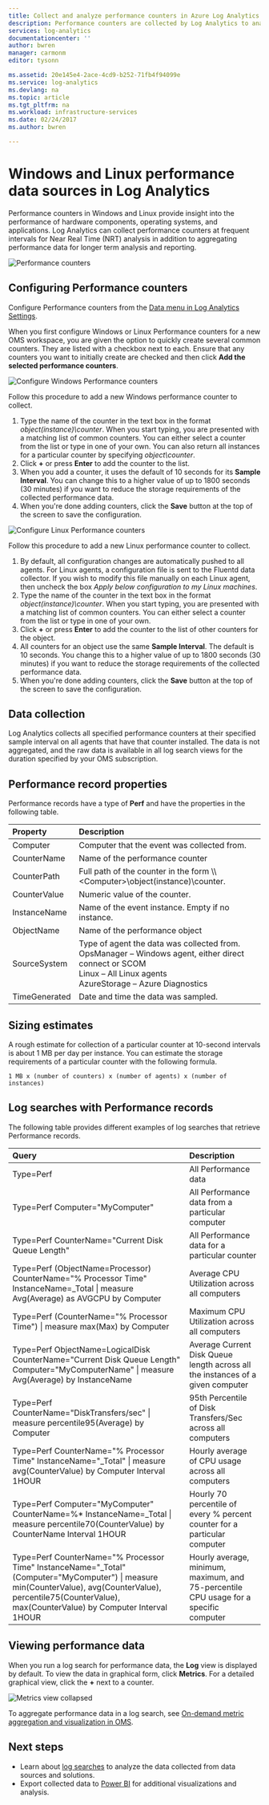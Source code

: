 ```yaml
---
title: Collect and analyze performance counters in Azure Log Analytics | Microsoft Docs
description: Performance counters are collected by Log Analytics to analyze performance on Windows and Linux agents.  This article describes how to configure collection of Performance counters for both Windows and Linux agents, details of they are stored in the OMS repository, and how to analyze them in the OMS portal.
services: log-analytics
documentationcenter: ''
author: bwren
manager: carmonm
editor: tysonn

ms.assetid: 20e145e4-2ace-4cd9-b252-71fb4f94099e
ms.service: log-analytics
ms.devlang: na
ms.topic: article
ms.tgt_pltfrm: na
ms.workload: infrastructure-services
ms.date: 02/24/2017
ms.author: bwren

---
```

# Windows and Linux performance data sources in Log Analytics
Performance counters in Windows and Linux provide insight into the performance of hardware components, operating systems, and applications.  Log Analytics can collect performance counters at frequent intervals for Near Real Time (NRT) analysis in addition to aggregating performance data for longer term analysis and reporting.

![Performance counters](media/log-analytics-data-sources-performance-counters/overview.png)

## Configuring Performance counters
Configure  Performance counters from the [Data menu in Log Analytics Settings](log-analytics-data-sources.md#configuring-data-sources).

When you first configure Windows or Linux Performance counters for a new OMS workspace, you are given the option to quickly create several common counters.  They are listed with a checkbox next to each.  Ensure that any counters you want to initially create are checked and then click **Add the selected performance counters**.

![Configure Windows Performance counters](media/log-analytics-data-sources-performance-counters/configure-windows.png)

Follow this procedure to add a new Windows performance counter to collect.

1. Type the name of the counter in the text box in the format *object(instance)\counter*.  When you start typing, you are presented with a matching list of common counters.  You can either select a counter from the list or type in one of your own.  You can also return all instances for a particular counter by specifying *object\counter*.
2. Click **+** or press **Enter** to add the counter to the list.
3. When you add a counter, it uses the default of 10 seconds for its **Sample Interval**.  You can change this to a higher value of up to 1800 seconds (30 minutes) if you want to reduce the storage requirements of the collected performance data.
4. When you're done adding counters, click the **Save** button at the top of the screen to save the configuration.

![Configure Linux Performance counters](media/log-analytics-data-sources-performance-counters/configure-linux.png)

Follow this procedure to add a new Linux performance counter to collect.

1. By default, all configuration changes are automatically pushed to all agents.  For Linux agents, a configuration file is sent to the Fluentd data collector.  If you wish to modify this file manually on each Linux agent, then uncheck the box *Apply below configuration to my Linux machines*.
2. Type the name of the counter in the text box in the format *object(instance)\counter*.  When you start typing, you are presented with a matching list of common counters.  You can either select a counter from the list or type in one of your own.  
3. Click **+** or press **Enter** to add the counter to the list of other counters for the object.
4. All counters for an object use the same **Sample Interval**.  The default is 10 seconds.  You change this to a higher value of up to 1800 seconds (30 minutes) if you want to reduce the storage requirements of the collected performance data.
5. When you're done adding counters, click the **Save** button at the top of the screen to save the configuration.

## Data collection
Log Analytics collects all specified performance counters at their specified sample interval on all agents that have that counter installed.  The data is not aggregated, and the raw data is available in all log search views for the duration specified by your OMS subscription.

## Performance record properties
Performance records have a type of **Perf** and have the properties in the following table.

| Property | Description |
|:--- |:--- |
| Computer |Computer that the event was collected from. |
| CounterName |Name of the performance counter |
| CounterPath |Full path of the counter in the form \\\\\<Computer>\\object(instance)\\counter. |
| CounterValue |Numeric value of the counter. |
| InstanceName |Name of the event instance.  Empty if no instance. |
| ObjectName |Name of the performance object |
| SourceSystem |Type of agent the data was collected from. <br> OpsManager – Windows agent, either direct connect or SCOM <br> Linux – All Linux agents  <br> AzureStorage – Azure Diagnostics |
| TimeGenerated |Date and time the data was sampled. |

## Sizing estimates
 A rough estimate for collection of a particular counter at 10-second intervals is about 1 MB per day per instance.  You can estimate the storage requirements of a particular counter with the following formula.

    1 MB x (number of counters) x (number of agents) x (number of instances)

## Log searches with Performance records
The following table provides different examples of log searches that retrieve Performance records.

| Query | Description |
|:--- |:--- |
| Type=Perf |All Performance data |
| Type=Perf Computer="MyComputer" |All Performance data from a particular computer |
| Type=Perf CounterName="Current Disk Queue Length" |All Performance data for a particular counter |
| Type=Perf (ObjectName=Processor) CounterName="% Processor Time" InstanceName=_Total &#124; measure Avg(Average) as AVGCPU  by Computer |Average CPU Utilization across all computers |
| Type=Perf (CounterName="% Processor Time") &#124;  measure max(Max) by Computer |Maximum CPU Utilization across all computers |
| Type=Perf ObjectName=LogicalDisk CounterName="Current Disk Queue Length" Computer="MyComputerName" &#124; measure Avg(Average) by InstanceName |Average Current Disk Queue length across all  the instances of a given computer |
| Type=Perf CounterName="DiskTransfers/sec" &#124; measure percentile95(Average) by Computer |95th Percentile of Disk Transfers/Sec across all computers |
| Type=Perf CounterName="% Processor Time" InstanceName="_Total"  &#124; measure avg(CounterValue) by Computer Interval 1HOUR |Hourly average of CPU usage across all computers |
| Type=Perf Computer="MyComputer" CounterName=%* InstanceName=_Total &#124; measure percentile70(CounterValue) by CounterName Interval 1HOUR |Hourly 70 percentile of every % percent counter for a particular computer |
| Type=Perf CounterName="% Processor Time" InstanceName="_Total"  (Computer="MyComputer") &#124; measure min(CounterValue), avg(CounterValue), percentile75(CounterValue), max(CounterValue) by Computer Interval 1HOUR |Hourly average, minimum, maximum, and 75-percentile CPU usage for a specific computer |

## Viewing performance data
When you run a log search for performance data, the **Log** view is displayed by default.  To view the data in graphical form, click **Metrics**.  For a detailed graphical view, click the **+** next to a counter.  

![Metrics view collapsed](media/log-analytics-data-sources-performance-counters/metricscollapsed.png)

To aggregate performance data in a log search, see [On-demand metric aggregation and visualization in OMS](http://blogs.technet.microsoft.com/msoms/2016/02/26/on-demand-metric-aggregation-and-visualization-in-oms/).

## Next steps
* Learn about [log searches](log-analytics-log-searches.md) to analyze the data collected from data sources and solutions.  
* Export collected data to [Power BI](log-analytics-powerbi.md) for additional visualizations and analysis.
